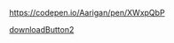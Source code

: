 https://codepen.io/Aarigan/pen/XWxpQbP


[downloadButton2](https://user-images.githubusercontent.com/52601835/233892916-25e63e55-4436-4eba-a33c-5c5d51907c8d.png)
